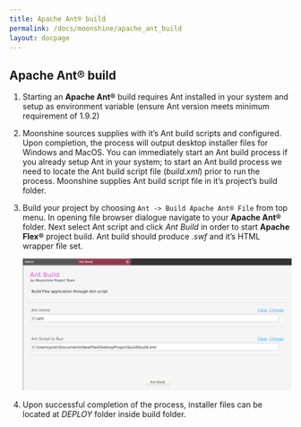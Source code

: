 ```yaml
---
title: Apache Ant® build
permalink: /docs/moonshine/apache_ant_build
layout: docpage
---
```


## Apache Ant® build

1. Starting an **Apache Ant®** build requires Ant installed in your system and setup as environment variable (ensure Ant version meets minimum requirement of 1.9.2)

2. Moonshine sources supplies with it’s Ant build scripts and configured. Upon completion, the process will output desktop installer files for Windows and MacOS. You can immediately start an Ant build process if you already setup Ant in your system; to start an Ant build process we need to locate the Ant build script file (_build.xml_) prior to run the process. Moonshine supplies Ant build script file in it’s project’s build folder.

3. Build your project by choosing `Ant -> Build Apache Ant® File` from top menu. In opening file browser dialogue navigate to your **Apache Ant®** folder. Next select Ant script and click _Ant Build_ in order to start **Apache Flex®** project build. Ant build should produce _.swf_ and it’s HTML wrapper file set.

    ![Apache Ant build configuration](./img/ant_build_configuration.png)

4. Upon successful completion of the process, installer files can be located at _DEPLOY_ folder inside build folder.
